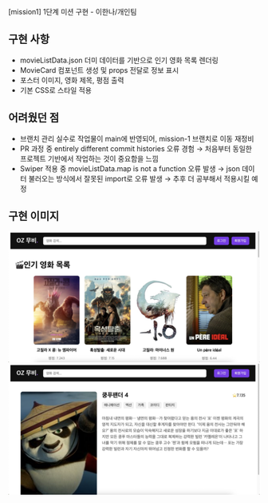 [mission1] 1단계 미션 구현 - 이한나/개인팀

## 구현 사항

- movieListData.json 더미 데이터를 기반으로 인기 영화 목록 렌더링
- MovieCard 컴포넌트 생성 및 props 전달로 정보 표시
- 포스터 이미지, 영화 제목, 평점 출력
- 기본 CSS로 스타일 적용

## 어려웠던 점

- 브랜치 관리 실수로 작업물이 main에 반영되어, mission-1 브랜치로 이동 재정비
- PR 과정 중 entirely different commit histories 오류 경험
  → 처음부터 동일한 프로젝트 기반에서 작업하는 것이 중요함을 느낌
- Swiper 적용 중 movieListData.map is not a function 오류 발생 → json 데이터 불러오는 방식에서 잘못된 import로 오류 발생 → 추후 더 공부해서 적용시킬 예정

## 구현 이미지

<img src="https://raw.githubusercontent.com/hannalee7222/oz_react_mini_12/77b305e8e96f0dc4aff50a1aa1b8105587e0acd4/movie-info/public/images/MainPage.png" alt="main 페이지" width="600" />
<img src="https://raw.githubusercontent.com/hannalee7222/oz_react_mini_12/77b305e8e96f0dc4aff50a1aa1b8105587e0acd4/movie-info/public/images/DetailPage.png" alt="detail 페이지" width="600" />
